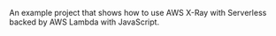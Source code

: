 An example project that shows how to use AWS X-Ray with Serverless backed by AWS Lambda with JavaScript.
